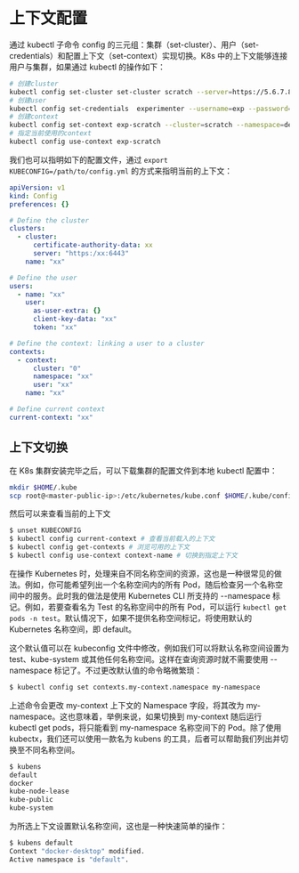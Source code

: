 # 上下文配置

通过 kubectl 子命令 config 的三元组：集群（set-cluster）、用户（set-credentials）和配置上下文（set-context）实现切换。K8s 中的上下文能够连接用户与集群，如果通过 kubectl 的操作如下：

```sh
# 创建cluster
kubectl config set-cluster set-cluster scratch --server=https://5.6.7.8 --insecure-skip-tls-verify
# 创建user
kubectl config set-credentials  experimenter --username=exp --password=some-password
# 创建context
kubectl config set-context exp-scratch --cluster=scratch --namespace=default --user=experimenter
# 指定当前使用的context
kubectl config use-context exp-scratch
```

我们也可以指明如下的配置文件，通过 `export KUBECONFIG=/path/to/config.yml` 的方式来指明当前的上下文：

```yml
apiVersion: v1
kind: Config
preferences: {}

# Define the cluster
clusters:
  - cluster:
      certificate-authority-data: xx
      server: "https:/xx:6443"
    name: "xx"

# Define the user
users:
  - name: "xx"
    user:
      as-user-extra: {}
      client-key-data: "xx"
      token: "xx"

# Define the context: linking a user to a cluster
contexts:
  - context:
      cluster: "0"
      namespace: "xx"
      user: "xx"
    name: "xx"

# Define current context
current-context: "xx"
```

## 上下文切换

在 K8s 集群安装完毕之后，可以下载集群的配置文件到本地 kubectl 配置中：

```sh
mkdir $HOME/.kube
scp root@<master-public-ip>:/etc/kubernetes/kube.conf $HOME/.kube/config
```

然后可以来查看当前的上下文

```sh
$ unset KUBECONFIG
$ kubectl config current-context # 查看当前载入的上下文
$ kubectl config get-contexts # 浏览可用的上下文
$ kubectl config use-context context-name # 切换到指定上下文
```

在操作 Kubernetes 时，处理来自不同名称空间的资源，这也是一种很常见的做法。例如，你可能希望列出一个名称空间内的所有 Pod，随后检查另一个名称空间中的服务。此时我的做法是使用 Kubernetes CLI 所支持的 --namespace 标记。例如，若要查看名为 Test 的名称空间中的所有 Pod，可以运行 `kubectl get pods -n test`。默认情况下，如果不提供名称空间标记，将使用默认的 Kubernetes 名称空间，即 default。

这个默认值可以在 kubeconfig 文件中修改，例如我们可以将默认名称空间设置为 test、kube-system 或其他任何名称空间。这样在查询资源时就不需要使用 --namespace 标记了。不过更改默认值的命令略微繁琐：

```sh
$ kubectl config set contexts.my-context.namespace my-namespace
```

上述命令会更改 my-context 上下文的 Namespace 字段，将其改为 my-namespace。这也意味着，举例来说，如果切换到 my-context 随后运行 kubectl get pods，将只能看到 my-namespace 名称空间下的 Pod。除了使用 kubectx，我们还可以使用一款名为 kubens 的工具，后者可以帮助我们列出并切换至不同名称空间。

```sh
$ kubens
default
docker
kube-node-lease
kube-public
kube-system
```

为所选上下文设置默认名称空间，这也是一种快速简单的操作：

```sh
$ kubens default
Context "docker-desktop" modified.
Active namespace is "default".
```
